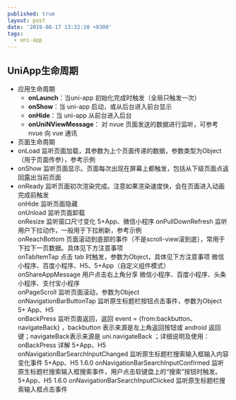 ```yaml
---
published: true
layout: post
date: '2019-08-17 13:32:20 +0300'
tags:
  - uni-app
---
```

## UniApp生命周期

- 应用生命周期
   + **onLaunch**：当uni-app 初始化完成时触发（全局只触发一次）
   + **onShow**：当 uni-app 启动，或从后台进入前台显示
   + **onHide**：当 uni-app 从前台进入后台
   + **onUniNViewMessage**：	对 nvue 页面发送的数据进行监听，可参考 nvue 向 vue 通讯
- 页面生命周期
 - onLoad	监听页面加载，其参数为上个页面传递的数据，参数类型为Object（用于页面传参），参考示例		
 - onShow	监听页面显示。页面每次出现在屏幕上都触发，包括从下级页面点返回露出当前页面		
 - onReady	监听页面初次渲染完成。注意如果渲染速度快，会在页面进入动画完成前触发		
onHide	监听页面隐藏		
onUnload	监听页面卸载		
onResize	监听窗口尺寸变化	5+App、微信小程序	
onPullDownRefresh	监听用户下拉动作，一般用于下拉刷新，参考示例		
onReachBottom	页面滚动到底部的事件（不是scroll-view滚到底），常用于下拉下一页数据。具体见下方注意事项		
onTabItemTap	点击 tab 时触发，参数为Object，具体见下方注意事项	微信小程序、百度小程序、H5、5+App（自定义组件模式）	
onShareAppMessage	用户点击右上角分享	微信小程序、百度小程序、头条小程序、支付宝小程序	
onPageScroll	监听页面滚动，参数为Object		
onNavigationBarButtonTap	监听原生标题栏按钮点击事件，参数为Object	5+ App、H5	
onBackPress	监听页面返回，返回 event = {from:backbutton、 navigateBack} ，backbutton 表示来源是左上角返回按钮或 android 返回键；navigateBack表示来源是 uni.navigateBack ；详细说明及使用：onBackPress 详解	5+App、H5	
onNavigationBarSearchInputChanged	监听原生标题栏搜索输入框输入内容变化事件	5+App、H5	1.6.0
onNavigationBarSearchInputConfirmed	监听原生标题栏搜索输入框搜索事件，用户点击软键盘上的“搜索”按钮时触发。	5+App、H5	1.6.0
onNavigationBarSearchInputClicked	监听原生标题栏搜索输入框点击事件